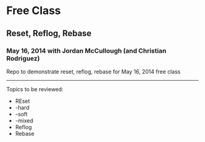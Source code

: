 # Free Class
## Reset, Reflog, Rebase
### May 16, 2014 with Jordan McCullough (and Christian Rodriguez)

Repo to demonstrate reset, reflog, rebase for May 16, 2014 free class

---

Topics to be reviewed:

* REset
*   -hard
*   -soft
*   -mixed
* Reflog
* Rebase
